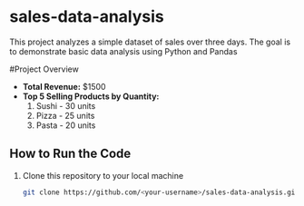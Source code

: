 # sales-data-analysis
 This project analyzes a simple dataset of sales over three days. The goal is to demonstrate basic data analysis using Python and Pandas

 #Project Overview
 - **Total Revenue:** $1500
 - **Top 5 Selling Products by Quantity:**
   1. Sushi - 30 units
   2. Pizza - 25 units
   3. Pasta - 20 units

## How to Run the Code

1. Clone this repository to your local machine
   ```bash
   git clone https://github.com/<your-username>/sales-data-analysis.git
